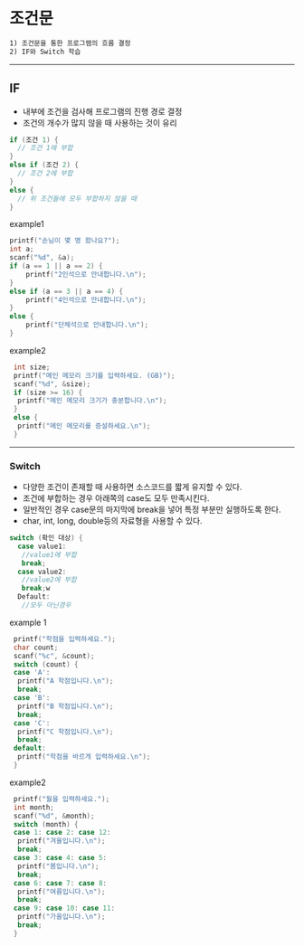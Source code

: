# 조건문

```txt
1) 조건문을 통한 프로그램의 흐름 결정
2) IF와 Switch 학습
```

---

## IF

* 내부에 조건을 검사해 프로그램의 진행 경로 결정
* 조건의 개수가 많지 않을 때 사용하는 것이 유리

```c
if (조건 1) {
  // 조건 1에 부합
}
else if (조건 2) {
  // 조건 2에 부합
}
else {
  // 위 조건들에 모두 부합하지 않을 때 
}
```

example1

```c
printf("손님이 몇 명 왔나요?");
int a;
scanf("%d", &a);
if (a == 1 || a == 2) {
    printf("2인석으로 안내합니다.\n");
}
else if (a == 3 || a == 4) {
    printf("4인석으로 안내합니다.\n");
}
else {
    printf("단체석으로 안내합니다.\n");
}
```

example2

```c
 int size;
 printf("메인 메모리 크기를 입력하세요. (GB)");
 scanf("%d", &size);
 if (size >= 16) {
  printf("메인 메모리 크기가 충분합니다.\n");
 }
 else {
  printf("메인 메모리를 증설하세요.\n");
 }
```

---

### Switch

* 다양한 조건이 존재할 때 사용하면 소스코드를 짧게 유지할 수 있다.
* 조건에 부합하는 경우 아래쪽의 case도 모두 만족시킨다.
* 일반적인 경우 case문의 마지막에 break을 넣어 특정 부분만 실행하도록 한다.
* char, int, long, double등의 자료형을 사용할 수 있다.

```c
switch (확인 대상) {
  case value1:
   //value1에 부합
   break;
  case value2:
   //value2에 부합
   break;w
  Default:
   //모두 아닌경우  
```

example 1

```c
 printf("학점을 입력하세요.");
 char count;
 scanf("%c", &count);
 switch (count) {
 case 'A':
  printf("A 학점입니다.\n");
  break;
 case 'B':
  printf("B 학점입니다.\n");
  break;
 case 'C':
  printf("C 학점입니다.\n");
  break;
 default:
  printf("학점을 바르게 입력하세요.\n");
 }
```

example2

```c
 printf("월을 입력하세요.");
 int month;
 scanf("%d", &month);
 switch (month) {
 case 1: case 2: case 12:
  printf("겨울입니다.\n");
  break;
 case 3: case 4: case 5:
  printf("봄입니다.\n");
  break;
 case 6: case 7: case 8:
  printf("여름입니다.\n");
  break;
 case 9: case 10: case 11:
  printf("가을입니다.\n");
  break;
 }
```
